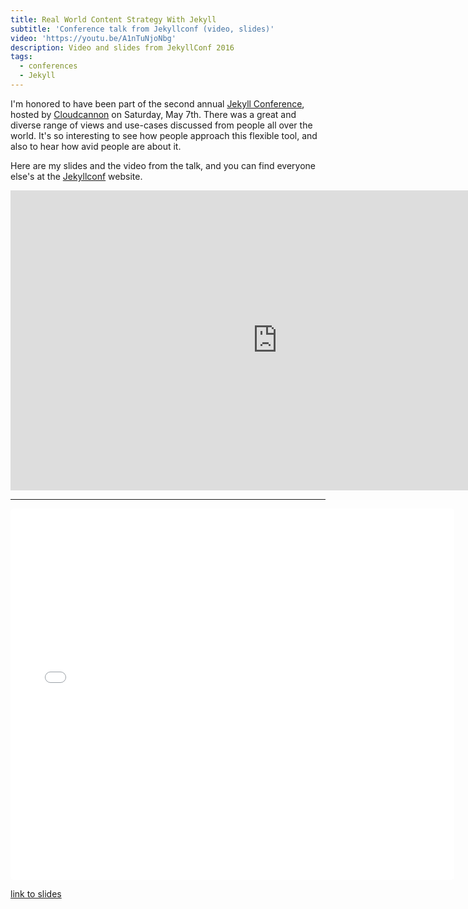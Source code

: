 ```yaml
---
title: Real World Content Strategy With Jekyll
subtitle: 'Conference talk from Jekyllconf (video, slides)'
video: 'https://youtu.be/A1nTuNjoNbg'
description: Video and slides from JekyllConf 2016
tags:
  - conferences
  - Jekyll
---
```


I'm honored to have been part of the second annual [Jekyll Conference](http://jekyllconf.com/), hosted by [Cloudcannon](http://cloudcannon.com/)&nbsp;on Saturday, May 7th. There was a great and diverse range of views and use-cases discussed from people all over the world. It's so interesting to see how people approach this flexible tool, and also to hear how avid people are about it.

Here are my slides and the video from the talk, and you can find everyone else's at the [Jekyllconf](http://jekyllconf.com/) website.


<div class="embed-container"><iframe width="853" height="480" src="https://www.youtube-nocookie.com/embed/A1nTuNjoNbg?rel=0&amp;showinfo=0" frameborder="0" allowfullscreen=""></iframe></div>

---

<div class="embed-container"><div><iframe class="speakerdeck-iframe" frameborder="0" src="//speakerdeck.com/player/8cd915b706124e9aab027160ec859027?" allowfullscreen="true" mozallowfullscreen="true" webkitallowfullscreen="true" style="border: 0px; margin: 0px; padding: 0px; border-radius: 5px; width: 710px; height: 594.5px; background: transparent;"></iframe></div></div>

[link to slides](https://speakerdeck.com/budparr/real-world-content-strategy-with-jekyll)
